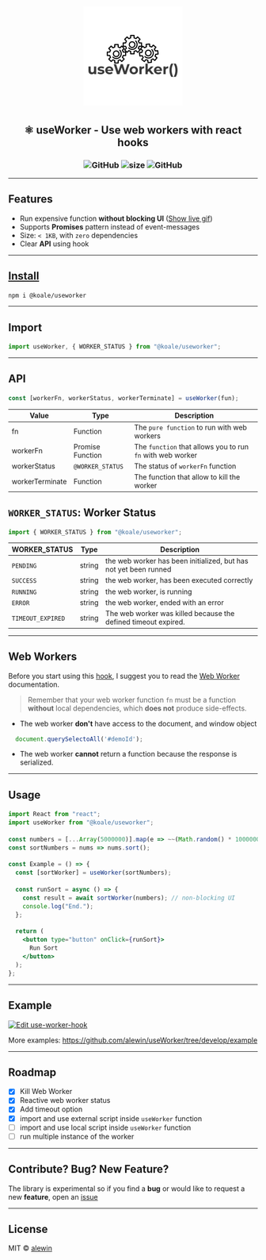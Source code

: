 <h1 align="center">
  <br>
   <img src="logo.png" alt="ShopFully International Group" title="useWorker() Use web workers with react hook" />
  <br>
</h1>

<h2 align="center">
  ⚛️ useWorker - Use web workers with react hooks
</h2>

<h3 align="center">
  <img alt="GitHub" src="https://img.shields.io/npm/dm/@koale/useworker">
  <img alt="size" src="https://img.shields.io/bundlephobia/minzip/@koale/useworker/1.0.0">
  <img alt="GitHub" src="https://img.shields.io/npm/l/@koale/useworker">
</h3>

---

## Features

- Run expensive function **without blocking UI** ([Show live gif](https://github.com/alewin/useWorker/issues/2))
- Supports **Promises** pattern instead of event-messages
- Size: `< 1KB`, with `zero` dependencies
- Clear **API** using hook

---

## [Install](https://www.npmjs.com/package/@koale/useworker)

```bash
npm i @koale/useworker
```

---

## Import

```jsx
import useWorker, { WORKER_STATUS } from "@koale/useworker";
```

---

## API

```javascript
const [workerFn, workerStatus, workerTerminate] = useWorker(fun);
```

| Value           | Type             | Description                                                |
| --------------- | ---------------- | ---------------------------------------------------------- |
| fn              | Function         | The `pure function` to run with web workers                |
| workerFn        | Promise Function | The `function` that allows you to run `fn` with web worker |
| workerStatus    | `@WORKER_STATUS` | The status of `workerFn` function                          |
| workerTerminate | Function         | The function that allow to kill the worker                 |

## `WORKER_STATUS`: Worker Status

```jsx
import { WORKER_STATUS } from "@koale/useworker";
```

| WORKER_STATUS     | Type   | Description                                                      |
| ----------------- | ------ | ---------------------------------------------------------------- |
| `PENDING`         | string | the web worker has been initialized, but has not yet been runned |
| `SUCCESS`         | string | the web worker, has been executed correctly                      |
| `RUNNING`         | string | the web worker, is running                                       |
| `ERROR`           | string | the web worker, ended with an error                              |
| `TIMEOUT_EXPIRED` | string | The web worker was killed because the defined timeout expired.   |

---

## Web Workers

Before you start using this [hook](https://www.npmjs.com/package/@koale/useworker), I suggest you to read the [Web Worker](https://developer.mozilla.org/en-US/docs/Web/API/Web_Workers_API/Using_web_workers) documentation.

> Remember that your web worker function `fn` must be a function **without** local dependencies, which **does not** produce side-effects.

- The web worker **don't** have access to the document, and window object

```javascript
  document.querySelectoAll('#demoId');
```

- The web worker **cannot** return a function because the response is serialized.

---

## Usage

```jsx
import React from "react";
import useWorker from "@koale/useworker";

const numbers = [...Array(5000000)].map(e => ~~(Math.random() * 1000000));
const sortNumbers = nums => nums.sort();

const Example = () => {
  const [sortWorker] = useWorker(sortNumbers);

  const runSort = async () => {
    const result = await sortWorker(numbers); // non-blocking UI
    console.log("End.");
  };

  return (
    <button type="button" onClick={runSort}>
      Run Sort
    </button>
  );
};

```

---

## Example

[![Edit use-worker-hook](https://codesandbox.io/static/img/play-codesandbox.svg)](https://codesandbox.io/s/exciting-jackson-b5ljt?fontsize=14&hidenavigation=1&theme=dark)

More examples: https://github.com/alewin/useWorker/tree/develop/example

---

## Roadmap

- [x] Kill Web Worker
- [x] Reactive web worker status
- [x] Add timeout option
- [x] import and use external script inside `useWorker` function
- [ ] import and use local script inside `useWorker` function
- [ ] run multiple instance of the worker

---

## Contribute? Bug? New Feature?

The library is experimental so if you find a **bug** or would like to request a new **feature**, open an [issue](https://github.com/alewin/useWorker/issues/new)

---

## License

MIT © [alewin](https://github.com/alewin)
